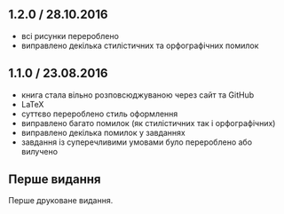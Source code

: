 ## 1.2.0 / 28.10.2016

- всі рисунки перероблено
- виправлено декілька стилістичних та орфографічних помилок

## 1.1.0 / 23.08.2016

- книга стала вільно розповсюджуваною через сайт та GitHub
- LaTeX
- суттєво перероблено стиль оформлення
- виправлено багато помилок (як стилістичних так і орфографічних)
- виправлено декілька помилок у завданнях
- завдання із суперечливими умовами було перероблено або вилучено

## Перше видання

Перше друковане видання.
